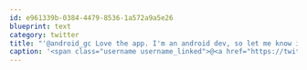 ```yaml
---
id: e961339b-0384-4479-8536-1a572a9a5e26
blueprint: text
category: twitter
title: "'@android_gc Love the app. I'm an android dev, so let me know if you need a hand with anything."
caption: '<span class="username username_linked">@<a href="https://twitter.com/android_gc" title="c:geo">android_gc</a></span> Love the app. I''m an android dev, so let me know if you need a hand with anything.'
---
```

